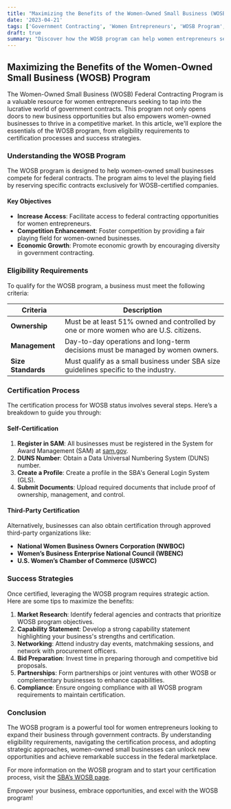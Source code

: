 ```yaml
---
title: "Maximizing the Benefits of the Women-Owned Small Business (WOSB) Program"
date: '2023-04-21'
tags: ['Government Contracting', 'Women Entrepreneurs', 'WOSB Program', 'Government Procurement', 'Small Business', 'Certification', 'Eligibility', 'Success Strategies']
draft: true
summary: "Discover how the WOSB program can help women entrepreneurs secure government contracts, including eligibility requirements, certification process, and success strategies."
---
```


## Maximizing the Benefits of the Women-Owned Small Business (WOSB) Program

The Women-Owned Small Business (WOSB) Federal Contracting Program is a valuable resource for women entrepreneurs seeking to tap into the lucrative world of government contracts. This program not only opens doors to new business opportunities but also empowers women-owned businesses to thrive in a competitive market. In this article, we'll explore the essentials of the WOSB program, from eligibility requirements to certification processes and success strategies.

### Understanding the WOSB Program

The WOSB program is designed to help women-owned small businesses compete for federal contracts. The program aims to level the playing field by reserving specific contracts exclusively for WOSB-certified companies.

#### Key Objectives
- **Increase Access**: Facilitate access to federal contracting opportunities for women entrepreneurs.
- **Competition Enhancement**: Foster competition by providing a fair playing field for women-owned businesses.
- **Economic Growth**: Promote economic growth by encouraging diversity in government contracting.

### Eligibility Requirements

To qualify for the WOSB program, a business must meet the following criteria:

| Criteria | Description |
|----------|-------------|
| **Ownership** | Must be at least 51% owned and controlled by one or more women who are U.S. citizens. |
| **Management** | Day-to-day operations and long-term decisions must be managed by women owners. |
| **Size Standards** | Must qualify as a small business under SBA size guidelines specific to the industry. |

### Certification Process

The certification process for WOSB status involves several steps. Here’s a breakdown to guide you through:

#### Self-Certification

1. **Register in SAM**: All businesses must be registered in the System for Award Management (SAM) at [sam.gov](https://sam.gov).
2. **DUNS Number**: Obtain a Data Universal Numbering System (DUNS) number.
3. **Create a Profile**: Create a profile in the SBA's General Login System (GLS).
4. **Submit Documents**: Upload required documents that include proof of ownership, management, and control.

#### Third-Party Certification

Alternatively, businesses can also obtain certification through approved third-party organizations like:

- **National Women Business Owners Corporation (NWBOC)**
- **Women’s Business Enterprise National Council (WBENC)**
- **U.S. Women’s Chamber of Commerce (USWCC)**

### Success Strategies

Once certified, leveraging the WOSB program requires strategic action. Here are some tips to maximize the benefits:

1. **Market Research**: Identify federal agencies and contracts that prioritize WOSB program objectives.
2. **Capability Statement**: Develop a strong capability statement highlighting your business's strengths and certification.
3. **Networking**: Attend industry day events, matchmaking sessions, and network with procurement officers.
4. **Bid Preparation**: Invest time in preparing thorough and competitive bid proposals.
5. **Partnerships**: Form partnerships or joint ventures with other WOSB or complementary businesses to enhance capabilities.
6. **Compliance**: Ensure ongoing compliance with all WOSB program requirements to maintain certification.

### Conclusion

The WOSB program is a powerful tool for women entrepreneurs looking to expand their business through government contracts. By understanding eligibility requirements, navigating the certification process, and adopting strategic approaches, women-owned small businesses can unlock new opportunities and achieve remarkable success in the federal marketplace.

For more information on the WOSB program and to start your certification process, visit the [SBA’s WOSB page](https://www.sba.gov/document/support--qualifying-women-owned-small-business-wosb-federal-contracting-program).

Empower your business, embrace opportunities, and excel with the WOSB program!
```